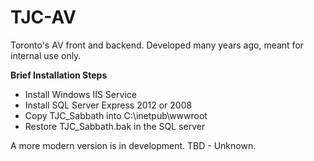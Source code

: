 # TJC-AV
Toronto's AV front and backend. Developed many years ago, meant for internal use only.

**Brief Installation Steps**
- Install Windows IIS Service
- Install SQL Server Express 2012 or 2008
- Copy TJC_Sabbath into C:\inetpub\wwwroot
- Restore TJC_Sabbath.bak in the SQL server

A more modern version is in development. TBD - Unknown.
